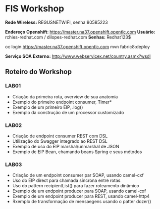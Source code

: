 <h1>FIS Workshop</h1>

<b>Rede Wireless:</b> REGUSNETWIFI, senha 80585223

<b>Endereço Openshift: </b>https://master.na37.openshift.opentlc.com
<b>Usuário:</b> rchies-redhat.com / dilopes-redhat.com
<b>Senhas:</b> Redhat123$

oc login https://master.na37.openshift.opentlc.com
mvn fabric8:deploy


<b> Serviço SOA Externo:</b> http://www.webservicex.net/country.asmx?wsdl


<h2>Roteiro do Workshop</h2>

<h3> LAB01 </h3>

* Criação da primeira rota, overview de sua anatomia
* Exemplo do primeiro endpoint consumer, Timer*
* Exemplo de um primeiro EIP, .log()
* Exemplo da construção de um processor customizado

<h3> LAB02 </h3>

* Criação de endpoint consumer REST com DSL
* Utilização do Swagger integrado ao REST DSL
* Exemplo de uso do EIP marshal/unmarshal de JSON
* Exemplo de EIP Bean, chamando beans Spring e seus métodos

<h3> LAB03 </h3>

* Criação de um endpoint consumer par SOAP, usando camel-cxf
* Uso do EIP direct para chamada síncrona entre rotas
* Uso do pattern recipientList() para fazer roteamento dinâmico
* Exemplo de um endpoint producer para SOAP, usando camel-cxf
* Exemplo de um endpoint producer para REST, usando camel-http4
* Rxemplo de transformação de mensaegens usando o patter dozer()
